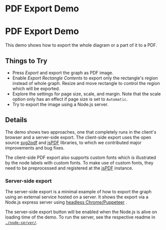 <!--
 //////////////////////////////////////////////////////////////////////////////
 // @license
 // This file is part of yFiles for HTML 2.6.0.3.
 // Use is subject to license terms.
 //
 // Copyright (c) 2000-2024 by yWorks GmbH, Vor dem Kreuzberg 28,
 // 72070 Tuebingen, Germany. All rights reserved.
 //
 //////////////////////////////////////////////////////////////////////////////
-->
# PDF Export Demo

# PDF Export Demo

This demo shows how to export the whole diagram or a part of it to a PDF.

## Things to Try

- Press _Export_ and export the graph as PDF image.
- Enable _Export Rectangle Contents_ to export only the rectangle's region instead of whole graph. Resize and move rectangle to control the region which will be exported.
- Explore the settings for page size, scale, and margin. Note that the scale option only has an effect if page size is set to `Automatic`.
- Try to export the image using a Node.js server.

## Details

The demo shows two approaches, one that completely runs in the client's browser and a server-side export. The client-side export uses the open source [svg2pdf](https://github.com/yWorks/svg2pdf.js) and [jsPDF](https://github.com/MrRio/jsPDF) libraries, to which we contributed major improvements and bug fixes.

The client-side PDF export also supports custom fonts which is illustrated by the node labels with custom fonts. To make use of custom fonts, they need to be preprocessed and registered at the [jsPDF](https://github.com/MrRio/jsPDF) instance.

### Server-side export

The server-side export is a minimal example of how to export the graph using an external service hosted on a server. It shows the export via a Node.js express server using [headless Chrome/Puppeteer](https://developers.google.com/web/tools/puppeteer/) .

The server-side export button will be enabled when the Node.js is alive on loading time of the demo. To run the server, see the respective readme in [`./node-server/`](node-server/README.html).
